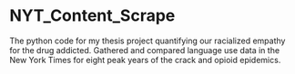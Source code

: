 # NYT_Content_Scrape
The python code for my thesis project quantifying our racialized empathy for the drug addicted. Gathered and compared language use data in the New York Times for eight peak years of the crack and opioid epidemics. 
